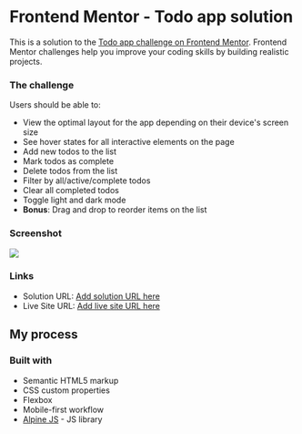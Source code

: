# Frontend Mentor - Todo app solution

This is a solution to the [Todo app challenge on Frontend Mentor](https://www.frontendmentor.io/challenges/todo-app-Su1_KokOW). Frontend Mentor challenges help you improve your coding skills by building realistic projects.

### The challenge

Users should be able to:

- View the optimal layout for the app depending on their device's screen size
- See hover states for all interactive elements on the page
- Add new todos to the list
- Mark todos as complete
- Delete todos from the list
- Filter by all/active/complete todos
- Clear all completed todos
- Toggle light and dark mode
- **Bonus**: Drag and drop to reorder items on the list

### Screenshot

![](./Screenshot.jpg)

### Links

- Solution URL: [Add solution URL here](https://github.com/LucianEmanuel/Todo-app-built-with-Alpine-JS)
- Live Site URL: [Add live site URL here](https://lucianemanuel.github.io/Todo-app-built-with-Alpine-JS/)

## My process

### Built with

- Semantic HTML5 markup
- CSS custom properties
- Flexbox
- Mobile-first workflow
- [Alpine JS](https://alpinejs.dev/) - JS library
